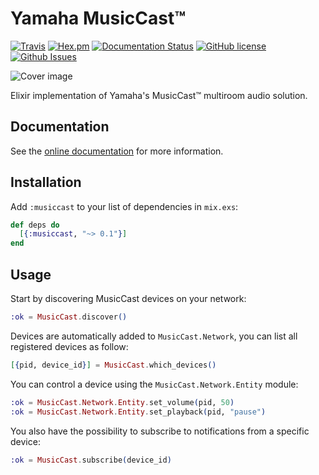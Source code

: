 # Yamaha MusicCast™

[![Travis](https://img.shields.io/travis/almightycouch/musiccast.svg)](https://travis-ci.org/almightycouch/musiccast)
[![Hex.pm](https://img.shields.io/hexpm/v/musiccast.svg)](https://hex.pm/packages/musiccast)
[![Documentation Status](https://img.shields.io/badge/docs-hexdocs-blue.svg)](http://hexdocs.pm/musiccast)
[![GitHub license](https://img.shields.io/badge/license-MIT-blue.svg)](https://raw.githubusercontent.com/almightycouch/musiccast/master/LICENSE)
[![Github Issues](https://img.shields.io/github/issues/almightycouch/musiccast.svg)](http://github.com/almightycouch/musiccast/issues)

![Cover image](http://fs5.directupload.net/images/170405/knpsxx54.jpg)

Elixir implementation of Yamaha's MusicCast™ multiroom audio solution.

## Documentation

See the [online documentation](https://hexdocs.pm/musiccast/) for more information.

## Installation

Add `:musiccast` to your list of dependencies in `mix.exs`:

```elixir
def deps do
  [{:musiccast, "~> 0.1"}]
end
```

## Usage

Start by discovering MusicCast devices on your network:

```elixir
:ok = MusicCast.discover()
```

Devices are automatically added to `MusicCast.Network`, you can list all registered devices as follow:

```elixir
[{pid, device_id}] = MusicCast.which_devices()
```

You can control a device using the `MusicCast.Network.Entity` module:

```elixir
:ok = MusicCast.Network.Entity.set_volume(pid, 50)
:ok = MusicCast.Network.Entity.set_playback(pid, "pause")
```

You also have the possibility to subscribe to notifications from a specific device:

```elixir
:ok = MusicCast.subscribe(device_id)
```
